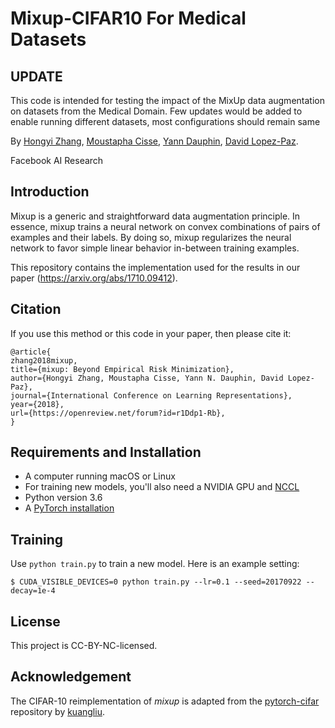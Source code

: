 # Mixup-CIFAR10 For Medical Datasets

## UPDATE
This code is intended for testing the impact of the MixUp data augmentation on datasets from the Medical Domain. Few updates would be added to enable running different datasets, most configurations should remain same


By [Hongyi Zhang](http://web.mit.edu/~hongyiz/www/), [Moustapha Cisse](https://mine.kaust.edu.sa/Pages/cisse.aspx), [Yann Dauphin](http://dauphin.io/), [David Lopez-Paz](https://lopezpaz.org/).

Facebook AI Research

## Introduction

Mixup is a generic and straightforward data augmentation principle.
In essence, mixup trains a neural network on convex combinations of pairs of
examples and their labels. By doing so, mixup regularizes the neural network to
favor simple linear behavior in-between training examples.

This repository contains the implementation used for the results in
our paper (https://arxiv.org/abs/1710.09412).

## Citation

If you use this method or this code in your paper, then please cite it:

```
@article{
zhang2018mixup,
title={mixup: Beyond Empirical Risk Minimization},
author={Hongyi Zhang, Moustapha Cisse, Yann N. Dauphin, David Lopez-Paz},
journal={International Conference on Learning Representations},
year={2018},
url={https://openreview.net/forum?id=r1Ddp1-Rb},
}
```

## Requirements and Installation
* A computer running macOS or Linux
* For training new models, you'll also need a NVIDIA GPU and [NCCL](https://github.com/NVIDIA/nccl)
* Python version 3.6
* A [PyTorch installation](http://pytorch.org/)

## Training
Use `python train.py` to train a new model.
Here is an example setting:
```
$ CUDA_VISIBLE_DEVICES=0 python train.py --lr=0.1 --seed=20170922 --decay=1e-4
```

## License

This project is CC-BY-NC-licensed.

## Acknowledgement
The CIFAR-10 reimplementation of _mixup_ is adapted from the [pytorch-cifar](https://github.com/kuangliu/pytorch-cifar) repository by [kuangliu](https://github.com/kuangliu).
